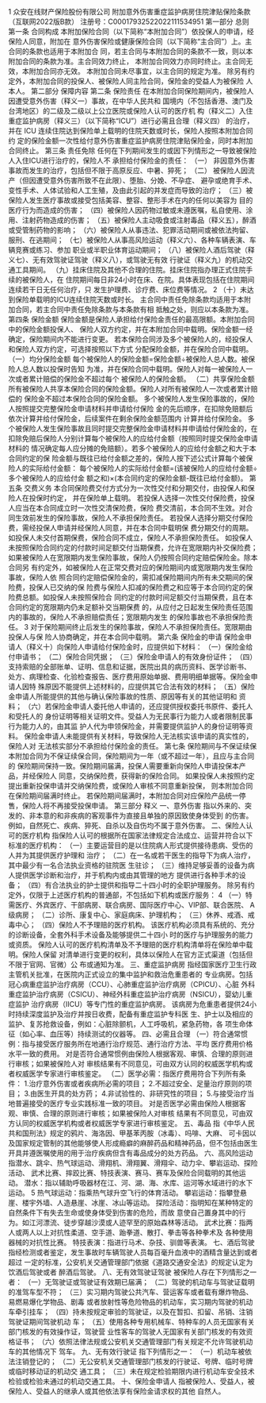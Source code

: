 1
众安在线财产保险股份有限公司
附加意外伤害重症监护病房住院津贴保险条款（互联网2022版B款）
注册号：C00017932522022111534951
第一部分 总则
第一条 合同构成
本附加保险合同（以下简称“本附加合同”）依投保人的申请，经保险人同意，附加在
意外伤害保险或健康保险合同（以下简称“主合同”）上。主合同的条款也适用于本附加合
同，若主合同与本附加合同的条款不一致，则以本附加合同的条款为准。主合同效力终止，
本附加合同效力亦同时终止。主合同无效，本附加合同亦无效。
本附加合同未尽事宜，以主合同的规定为准。
除另有约定外，本附加合同的投保人、被保险人同主险合同，保险金的受益人为被保险
人本人。
第二部分 保障内容
第二条 保险责任
在本附加合同保险期间内，被保险人因遭受意外伤害（释义一）事故，在中华人民共和
国境内（不包括香港、澳门及台湾地区）的二级及二级以上公立医院或保险人认可的医疗机
构（释义二）入住重症监护病房（释义三）（以下简称“ICU”）进行必需且合理（释义四）
的治疗，并在 ICU 连续住院达到保险单上载明的住院天数或时长，保险人按照本附加合同约
定的保险金额一次性给付意外伤害重症监护病房住院津贴保险金，同时本附加合同终止。
第三条 责任免除
任何在下列期间发生的或因下列情形之一导致被保险人入住ICU进行治疗的，保险人不
承担给付保险金的责任：
（一） 非因意外伤害事故而发生的治疗，包括但不限于高原反应、中暑、猝死；
（二） 被保险人因流产（但因遭受意外伤害所致不在此限）、堕胎、分娩、不孕症、
避孕或绝育手术、变性手术、人体试验和人工生殖，及由此引起的并发症而导致的治疗；
（三）被保险人发生医疗事故或接受包括美容、整容、整形手术在内的任何以美容为
目的医疗行为而造成的伤害；
（四）被保险人因药物过敏或未遵医嘱，私自使用、涂用、注射药物造成的伤害；
（五）被保险人主动吸食或注射毒品（释义五），醉酒或受管制药物的影响；
（六）被保险人从事违法、犯罪活动期间或被依法拘留、服刑、在逃期间；
（七）被保险人从事高风险运动（释义六）、各种车辆表演、车辆竞赛或练习、参加
职业或半职业体育运动期间；
（八）被保险人酒后驾驶（释义七）、无有效驾驶证驾驶（释义八），或驾驶无有效
行驶证（释义九）的机动交通工具期间。
（九）挂床住院及其他不合理的住院。挂床住院指办理正式住院手续的被保险人，在
住院期间每日非24小时在床、在院。具体表现包括在住院期间连续若干日无任何治疗，只
发生护理费、诊疗费、床位费等情况。
2
（十）未达到保险单载明的ICU连续住院天数或时长。
主合同中责任免除条款均适用于本附加合同，若主合同中责任免除条款与本条款有相
抵触之处，则应以本条款为准。
第四条 保险金额
保险金额是保险人承担给付保险金责任的最高限额。本附加合同中的保险金额投保人、
保险人双方约定，并在本附加合同中载明。保险金额一经确定，保险期间内不能进行变更。
若本保险合同涉及多个被保险人的，经投保人和保险人双方约定，可选择按照以下方式
分配保险金额，并在保险合同中载明。
（一）均分保险金额
每个被保险人的保险金额=保险金额÷被保险人总人数。被保险人总人数以投保时告知
为准，并在保险合同中载明。保险人对每一被保险人一次或者累计赔偿的保险金不超过每个
被保险人的保险金额。
（二）共享保险金额
所有被保险人共享本保险合同的保险金额。保险人对所有被保险人一次或者累计赔偿的
保险金不超过本保险合同的保险金额。
多个被保险人发生保险事故的，保险人按照提交完整保险金申请材料并申请给付保险
金的先后顺序，在扣除免赔额后依次计算并给付保险金，后续案件在剩余保险金额范围内
计算并给付保险金。
多个被保险人发生保险事故且同时提交完整保险金申请材料并申请给付保险金的，在
扣除免赔后保险人分别计算每个被保险人的应给付金额（按照同时提交保险金申请材料的
情况确定每人应分摊的免赔额）。若多个被保险人的应给付金额之和大于本合同约定的保
险金额与既往已给付金额之差的，保险人按下述公式计算每个被保险人的实际给付金额：
每个被保险人的实际给付金额=(该被保险人的应给付金额÷多个被保险人的应给付金
额之和)×(本合同约定的保险金额-既往已给付金额)。
第五条 交费义务
本合同保险费交付方式分为一次性交付和分期交付，由投保人和保险人在投保时约定，
并在保险单上载明。
若投保人选择一次性交付保险费，投保人应当在本合同成立时一次性交清保险费，保险
费交清前，本合同不生效。对合同生效前发生的保险事故，保险人不承担保险责任。
若投保人选择分期交付保险费，需经投保人申请并经保险人同意，并在本合同中载明保
费分期交付的周期。如投保人未交付首期保费，保险合同不成立，保险人不承担保险责任。
如投保人未按照保险合同约定的付款时间足额交付当期保费，允许在宽限期内补交保险费；
如果被保险人在宽限期内发生保险事故，保险人仍按照合同约定赔偿保险金。除本合同另
有约定外，如被保险人在正常交费对应的保险期间内或宽限期内发生保险事故，保险人依
照合同约定赔偿保险金的，需扣减保险期间内所有未交期间的保险费，投保人已交纳的保
险费与保险人扣减的保险费之和应等于本合同约定的保险费总额。如投保人未按照保险合
同约定的付款时间足额交付当期保费，且在本合同约定的宽限期内仍未足额补交当期保费
的，从应付之日起发生保险责任范围内的事故的，保险人不承担赔偿责任；宽限期内发生
的保险事故也不承担保险责任。
3
对于保险期间终止后发生的保险事故，保险人不承担保险责任。宽限期由投保人与保
险人协商确定，并在本合同中载明。
第六条 保险金的申请
保险金申请人（释义十）向保险人申请给付保险金时，应提供如下材料：
（一）保险金给付申请书；
（二）保险合同凭据；
（三）保险金申请人的有效身份证件；
（四）支持索赔的全部账单、证明、信息和证据，医院出具的病历资料、医学诊断书、
处方、病理检查、化验检查报告、医疗费用原始单据、费用明细单据等。保险金申请人因特
殊原因不能提供上述材料的，应提供其它合法有效的材料；
（五）保险金申请人所能提供的其他与确认保险事故的性质、原因等有关的其他证明和
资料；
（六）若保险金申请人委托他人申请的，还应提供授权委托书原件、委托人和受托人的
身份证明等相关证明文件。受益人为无民事行为能力人或者限制民事行为能力人的，由其监
护人代为申领保险金，并需要提供监护人的身份证明等资料。
保险金申请人未能提供有关材料，导致保险人无法核实该申请的真实性的，保险人对
无法核实部分不承担给付保险金的责任。
第七条 保险期间与不保证续保
本附加合同为不保证续保合同，保险期间为一年（或不超过一年），且应与主合同的
保险期间保持一致。保险期间届满，投保人需要重新向保险人申请投保本产品，并经保险人
同意，交纳保险费，获得新的保险合同。
如果投保人未按照约定提出重新投保申请并交纳保险费，或保险人审核不同意重新投保，
则本附加合同在保险期间届满时终止。
若保险期间届满时，本附加合同对应保险产品统一停售，保险人将不再接受投保申请。
第三部分 释义
一、意外伤害
指以外来的、突发的、非本意的和非疾病的客观事件为直接且单独的原因致使身体受到
的伤害。例如，自然死亡、疾病、猝死、自杀以及自伤均不属于意外伤害。
二、保险人认可的医疗机构
指保险人认可的根据所在国家法律规定合法成立、运营并符合以下标准的医疗机构：
（一）主要运营目的是以住院病人形式提供接待患病、受伤的人并为其提供医疗护理和
治疗；
（二）在一名或若干医生的指导下为病人治疗，其中最少有一名合法执业资格的驻院医
生驻诊；
（三）维持足够妥善的设备为病人提供医学诊断和治疗，并于机构内或由其管理的地方
提供进行各种手术的设备；
（四）有合法执业的护士提供和指导二十四小时的全职护理服务。
除另有约定外，仅限于上述医疗机构的普通部，不包括如下机构或医疗服务：
4
（一）特需医疗、外宾医疗、干部病房、联合病房、国际医疗中心、VIP部、联合医院、
A级病房；
（二）诊所、康复中心、家庭病床、护理机构；
（三）休养、戒酒、戒毒中心；
（四）保险人不予理赔的医疗机构。
该医疗机构必须具有系统的、充分的诊断设备，全套外科手术设备及能够提供二十四小
时的医疗与护理服务的能力或资质。
保险人认可的医疗机构清单及不予理赔的医疗机构清单将在保险单中载明。保险人保留
对清单进行变更的权利，具体以保险人在官方正式渠道（包括但不限于官网、官微）公
布或通知为准。
三、重症监护病房
指经国家医疗卫生行政主管机关批准，在医院内正式设立的集中监护和救治危重患者的
专业病房。包括冠心病重症监护治疗病房（CCU）、心肺重症监护治疗病房（CPICU）、心脏
外科重症监护治疗病房（CSICU）、神经外科重症监护治疗病房（NSICU），婴幼儿重症监护
治疗病房（IICU）等专门性的重症监护病房。
该病房为危重患者提供24小时持续深度监护及治疗并按日收费，配备有重症监护专科医
生、护士以及相应的监护、复苏抢救设备，例如：心脏除颤机，人工呼吸机，紧急药物，各
项生命体征（如心率、血压等）持续测试的仪器等。
四、必需且合理
（一）符合通常惯例：指与接受医疗服务所在地通行治疗规范、通行治疗方法、平均
医疗费用价格水平一致的费用。
对是否符合通常惯例由保险人根据客观、审慎、合理的原则进行审核；如果被保险人对
审核结果有不同意见，可由双方认同的权威医学机构或者权威医学专家进行审核鉴定。
（二）医学必需：指医疗费用符合下列所有条件：
1.治疗意外伤害或者疾病所必需的项目；
2.不超过安全、足量治疗原则的项目；
3.由医生开具的处方药；
4.非试验性的、非研究性的项目；
5.与接受治疗当地普遍接受的医疗专业实践标准一致的项目。
对是否医学必需由保险人根据客观、审慎、合理的原则进行审核；如果被保险人对审核
结果有不同意见，可由双方认同的权威医学机构或者权威医学专家进行审核鉴定。
五、毒品
指《中华人民共和国刑法》规定的鸦片、海洛因、甲基苯丙胺（冰毒）、吗啡、大麻、
可卡因以及国家规定管制的其他能够使人形成瘾癖的麻醉药品和精神药品，但不包括由医生
开具并遵医嘱使用的用于治疗疾病但含有毒品成分的处方药品。
六、高风险运动
指潜水、跳伞、热气球运动、滑翔机、滑翔翼、滑翔伞、动力伞、攀岩运动、探险活动、
武术比赛、摔跤比赛、特技表演、赛马、赛车及保险合同载明的其他运动。
潜水：指以辅助呼吸器材在江、河、湖、海、水库、运河等水域进行的水下运动。
5
热气球运动：指乘热气球升空飞行的体育活动。
攀岩运动：指攀登悬崖、楼宇外墙、人造悬崖、冰崖、冰山等运动。
探险活动：指明知在某种特定的自然条件下有失去生命或使身体受到伤害的危险，而故
意使自己置身其中的行为。如江河漂流、徒步穿越沙漠或人迹罕至的原始森林等活动。
武术比赛：指两人或两人以上对抗性柔道、空手道、跆拳道、散打、拳击等各种拳术及
各种使用器械的对抗性比赛。
特技表演：指进行马术、杂技、驯兽等表演。
七、酒后驾驶
指经检测或者鉴定，发生事故时车辆驾驶人员每百毫升血液中的酒精含量达到或者超过
一定的标准，公安机关交通管理部门依据《道路交通安全法》的规定认定为饮酒后驾驶或者
醉酒后驾驶。
八、无有效驾驶证驾驶
被保险人存在下列情形之一者：
（一）无驾驶证或驾驶证有效期已届满；
（二）驾驶的机动车与驾驶证载明的准驾车型不符；
（三）实习期内驾驶公共汽车、营运客车或者载有爆炸物品、易燃易爆化学物品、剧毒
或者放射性等危险物品的机动车，实习期内驾驶的机动车牵引挂车；
（四）持未按规定审验的驾驶证，以及在暂扣、扣留、吊销、注销驾驶证期间驾驶机动
车；
（五）使用各种专用机械车、特种车的人员无国家有关部门核发的有效操作证，驾驶营
业性客车的驾驶人无国家有关部门核发的有效资格证书；
（六）依照法律法规或公安机关交通管理部门有关规定不允许驾驶机动车的其他情况下
驾车。
九、无有效行驶证
指下列情形之一：
（一）机动车被依法注销登记的；
（二）无公安机关交通管理部门核发的行驶证、号牌、临时号牌或临时移动证的机动交
通工具；
（三）未在规定检验期限内进行机动车安全技术检验或检验未通过的机动交通工具。
十、保险金申请人
指被保险人、受益人，被保险人、受益人的继承人或其他依法享有保险金请求权的其他
自然人。
